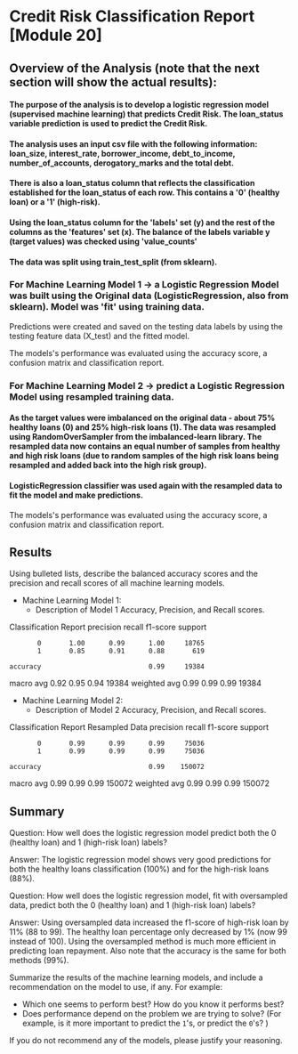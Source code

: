 # Credit Risk Classification Report [Module 20]

## Overview of the Analysis (note that the next section will show the actual results):

#### The purpose of the analysis is to develop a logistic regression model (supervised machine learning) that predicts Credit Risk. The loan_status variable prediction is used to predict the Credit Risk. 

#### The analysis uses an input csv file with the following information: loan_size, interest_rate, borrower_income, debt_to_income, number_of_accounts, derogatory_marks and the total debt.  
#### There is also a loan_status column that reflects the classification established for the loan_status of each row. This contains a '0' (healthy loan) or a '1' (high-risk). 

#### Using the loan_status column for the 'labels' set (y) and the rest of the columns as the 'features' set (x). The balance of the labels variable y (target values) was checked using 'value_counts'  

#### The data was split using train_test_split (from sklearn).

### For Machine Learning Model 1 -> a Logistic Regression Model was built using the Original data (LogisticRegression, also from sklearn). Model was 'fit' using training data.

Predictions were created and saved on the testing data labels by using the testing feature data (X_test) and the fitted model.

The models's performance was evaluated using the accuracy score, a confusion matrix and classification report.

### For Machine Learning Model 2 -> predict a Logistic Regression Model using resampled training data.

#### As the target values were imbalanced on the original data - about 75% healthy loans (0) and 25% high-risk loans (1). The data was resampled using RandomOverSampler from the imbalanced-learn library. The resampled data now contains an equal number of samples from healthy and high risk loans (due to random samples of the high risk loans being resampled and added back into the high risk group). 

#### LogisticRegression classifier was used again with the resampled data to fit the model and make predictions. 

The models's performance was evaluated using the accuracy score, a confusion matrix and classification report.

## Results 

Using bulleted lists, describe the balanced accuracy scores and the precision and recall scores of all machine learning models.

* Machine Learning Model 1:
  * Description of Model 1 Accuracy, Precision, and Recall scores. 

Classification Report
              precision    recall  f1-score   support

           0       1.00      0.99      1.00     18765
           1       0.85      0.91      0.88       619

    accuracy                           0.99     19384
   macro avg       0.92      0.95      0.94     19384
weighted avg       0.99      0.99      0.99     19384

* Machine Learning Model 2:
  * Description of Model 2 Accuracy, Precision, and Recall scores.

Classification Report Resampled Data
              precision    recall  f1-score   support

           0       0.99      0.99      0.99     75036
           1       0.99      0.99      0.99     75036

    accuracy                           0.99    150072
   macro avg       0.99      0.99      0.99    150072
weighted avg       0.99      0.99      0.99    150072


## Summary

Question: How well does the logistic regression model predict both the 0 (healthy loan) and 1 (high-risk loan) labels?

Answer: The logistic regression model shows very good predictions for both the healthy loans classification (100%) and for the high-risk loans (88%).

Question: How well does the logistic regression model, fit with oversampled data, predict both the 0 (healthy loan) and 1 (high-risk loan) labels?

Answer: Using oversampled data increased the f1-score of high-risk loan by 11% (88 to 99). The healthy loan percentage only decreased by 1% (now 99 instead of 100). Using the oversampled method is much more efficient in predicting loan repayment. Also note that the accuracy is the same for both methods (99%).

Summarize the results of the machine learning models, and include a recommendation on the model to use, if any. For example:
* Which one seems to perform best? How do you know it performs best?
* Does performance depend on the problem we are trying to solve? (For example, is it more important to predict the `1`'s, or predict the `0`'s? )

If you do not recommend any of the models, please justify your reasoning.
